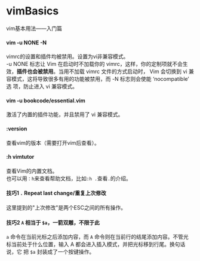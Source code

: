# vimBasics
vim基本用法——入门篇

#### vim -u NONE -N
vimrc的设置和插件均被禁用。设置为vi非兼容模式。  
-u NONE 标志让 Vim 在启动时不加载你的 vimrc，这样，你的定制项就不会生
效，**插件也会被禁用**。当用不加载 vimrc 文件的方式启动时， Vim 会切换到 vi 兼
容模式，这将导致很多有用的功能被禁用，而 -N 标志则会使能 ‘nocompatible’ 选
项，防止进入 vi 兼容模式。

#### vim -u bookcode/essential.vim
激活了内置的插件功能，并且禁用了 vi 兼容模式。

#### :version
查看vim的版本（需要打开vim后查看）。

#### :h vimtutor
查看Vim的内置文档。  
也可以用`：h`来查看帮助文档，比如`:h .`查看`.`的介绍。

#### 技巧1 `.` Repeat last change/重复上次修改
这里提到的"上次修改"是两个ESC之间的所有操作。

#### 技巧2 `A` 相当于 `$a`，一箭双雕，不限于此
`a` 命令在当前光标之后添加内容，而 `A` 命令则在当前行的结尾添加内容。不管光
标当前处于什么位置，输入 A 都会进入插入模式，并把光标移到行尾。换句话说，它
把 `$a` 封装成了一个按键操作。

